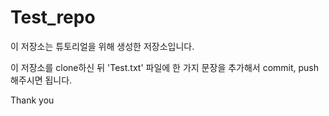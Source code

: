 # Test_repo
이 저장소는 튜토리얼을 위해 생성한 저장소입니다.

이 저장소를 clone하신 뒤 'Test.txt' 파일에 한 가지 문장을 추가해서 commit, push 해주시면 됩니다.

Thank you
